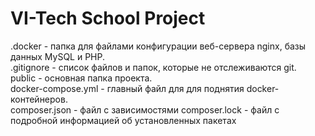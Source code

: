 # VI-Tech School Project  
.docker - папка для файлами конфигурации веб-сервера nginx, базы данных MySQL и PHP.  
.gitignore - список файлов и папок, которые не отслеживаются git.  
public - основная папка проекта.  
docker-compose.yml - главный файл для для поднятия docker-контейнеров.  
composer.json - файл с зависимостями
composer.lock - файл с подробной информацией об установленных пакетах

